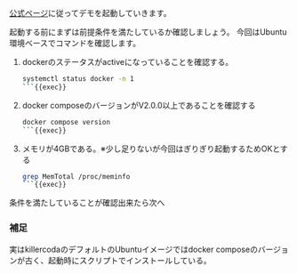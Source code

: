 [公式ページ](https://opentelemetry.io/docs/demo/docker-deployment/)に従ってデモを起動していきます。

起動する前にまずは前提条件を満たしているか確認しましょう。
今回はUbuntu環境ベースでコマンドを確認します。

1. dockerのステータスがactiveになっていることを確認する。

    ```bash
    systemctl status docker -n 1
    ```{{exec}}

1. docker composeのバージョンがV2.0.0以上であることを確認する

    ```bash
    docker compose version
    ```{{exec}}

1. メモリが4GBである。※少し足りないが今回はぎりぎり起動するためOKとする

    ```bash
    grep MemTotal /proc/meminfo
    ```{{exec}}

条件を満たしていることが確認出来たら次へ

### 補足

実はkillercodaのデフォルトのUbuntuイメージではdocker composeのバージョンが古く、起動時にスクリプトでインストールしている。